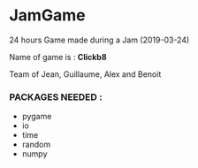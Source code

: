 # JamGame
24 hours Game made during a Jam (2019-03-24)

Name of game is :   **Clickb8**

Team of Jean, Guillaume, Alex and Benoit

### PACKAGES NEEDED :

* pygame
* io
* time
* random
* numpy


